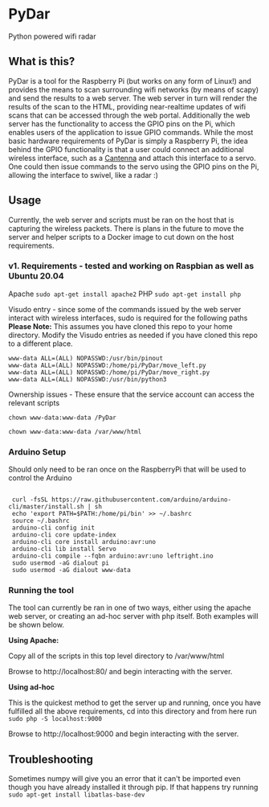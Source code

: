 # PyDar
Python powered wifi radar

## What is this?
PyDar is a tool for the Raspberry Pi (but works on any form of Linux!) and provides the means to scan surrounding wifi networks (by means of scapy) and send the results to a web server. The web server in turn will render the results of the scan to the HTML, providing near-realtime updates of wifi scans that can be accessed through the web portal. Additionally the web server has the functionality to access the GPIO pins on the Pi, which enables users of the application to issue GPIO commands. While the most basic hardware requirements of PyDar is simply a Raspberry Pi, the idea behind the GPIO functionality is that a user could connect an additional wireless interface, such as a [Cantenna](https://jacobsalmela.com/2013/09/07/wi-fi-cantenna-2-4ghz-how-to-make-a-long-range-wi-fi-antenna/) and attach this interface to a servo. One could then issue commands to the servo using the GPIO pins on the Pi, allowing the interface to swivel, like a radar :)

## Usage
Currently, the web server and scripts must be ran on the host that is capturing the wireless packets. There is plans in the future to move the server and helper scripts to a Docker image to cut down on the host requirements.

### v1. Requirements - tested and working on Raspbian as well as Ubuntu 20.04
Apache `sudo apt-get install apache2`
PHP `sudo apt-get install php` 

Visudo entry - since some of the commands issued by the web server interact with wireless interfaces, sudo is required for the following paths
<b>Please Note:</b> This assumes you have cloned this repo to your home directory. Modify the Visudo entries as needed if you have cloned this repo to a different place.
```
www-data ALL=(ALL) NOPASSWD:/usr/bin/pinout
www-data ALL=(ALL) NOPASSWD:/home/pi/PyDar/move_left.py
www-data ALL=(ALL) NOPASSWD:/home/pi/PyDar/move_right.py
www-data ALL=(ALL) NOPASSWD:/usr/bin/python3
```

Ownership issues - These ensure that the service account can access the relevant scripts

`chown www-data:www-data /PyDar`

`chown www-data:www-data /var/www/html`

### Arduino Setup 
Should only need to be ran once on the RaspberryPi that will be used to control the Arduino 

```

 curl -fsSL https://raw.githubusercontent.com/arduino/arduino-cli/master/install.sh | sh
 echo 'export PATH=$PATH:/home/pi/bin' >> ~/.bashrc
 source ~/.bashrc 
 arduino-cli config init
 arduino-cli core update-index
 arduino-cli core install arduino:avr:uno
 arduino-cli lib install Servo
 arduino-cli compile --fqbn arduino:avr:uno leftright.ino
 sudo usermod -aG dialout pi
 sudo usermod -aG dialout www-data

 ```

### Running the tool
The tool can currently be ran in one of two ways, either using the apache web server, or creating an ad-hoc server with php itself. Both examples will be shown below.

<b>Using Apache:</b>

Copy all of the scripts in this top level directory to /var/www/html

Browse to http://localhost:80/ and begin interacting with the server.

<b>Using ad-hoc</b>

This is the quickest method to get the server up and running, once you have fulfilled all the above requirements, cd into this directory and from here run `sudo php -S localhost:9000` 

Browse to http://localhost:9000 and begin interacting with the server.


## Troubleshooting

Sometimes numpy will give you an error that it can't be imported even though you have already installed it through pip. If that happens try running `sudo apt-get install libatlas-base-dev`

